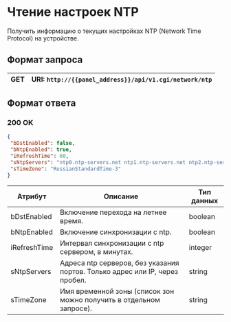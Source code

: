# Чтение настроек NTP

Получить информацию о текущих настройках NTP (Network Time Protocol) на устройстве.

## Формат запроса

| <format style="" color="Blue"> GET </format>     | URI: `http://{{panel_address}}/api/v1.cgi/network/ntp` |
|--------------------------------------------------|--------------------------------------------------------|

## Формат ответа

### <format style="" color="LawnGreen">200 OK</format> 
<tabs>
<tab title="JSON">

```JSON
{
 "bDstEnabled": false,
 "bNtpEnabled": true,
 "iRefreshTime": 60,
 "sNtpServers": "ntp0.ntp-servers.net ntp1.ntp-servers.net ntp2.ntp-servers.net 0.ru.pool.ntp.org 1.ru.pool.ntp.org 2.ru.pool.ntp.org",
 "sTimeZone": "RussianStandardTime-3"
}

```
</tab>
</tabs>

| Атрибут      | Описание                                                                     | Тип данных |
|--------------|------------------------------------------------------------------------------|------------|
| bDstEnabled  | Включение перехода на летнее время.                                          | boolean    |
| bNtpEnabled  | Включение синхронизации с ntp.                                               | boolean    |
| iRefreshTime | Интервал синхронизации с ntp сервером, в минутах.                            | integer    |
| sNtpServers  | Адреса ntp серверов, без указания портов. Только адрес или IP, через пробел. | string     |
| sTimeZone    | Имя временной зоны (список зон можно получить в отдельном запросе).          | string     |
